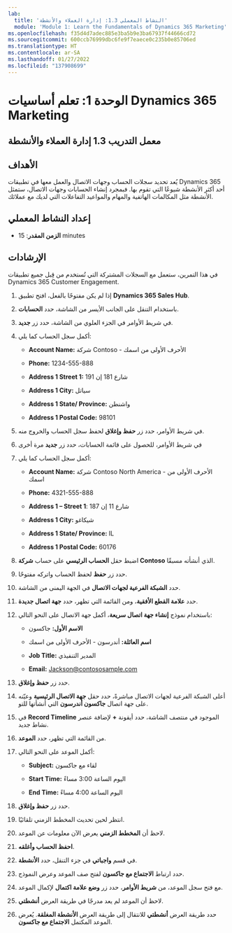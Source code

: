 ```yaml
---
lab:
  title: 'النشاط المعملي 1.3: إدارة العملاء والأنشطة'
  module: 'Module 1: Learn the Fundamentals of Dynamics 365 Marketing'
ms.openlocfilehash: f35d4d7adec885e3ba5b9e3ba67937f44666cd72
ms.sourcegitcommit: 600ccb76999dbc6fe9f7eaece0c235b0e85706ed
ms.translationtype: HT
ms.contentlocale: ar-SA
ms.lasthandoff: 01/27/2022
ms.locfileid: "137908699"
---
```

<a name="module-1-learn-the-fundamentals-of-dynamics-365-marketing"></a>الوحدة 1: تعلم أساسيات Dynamics 365 Marketing
========================

## <a name="practice-lab-13---manage-customers-and-activities"></a>معمل التدريب 1.3 إدارة العملاء والأنشطة

## <a name="objectives"></a>الأهداف

يُعد تحديد سجلات الحساب وجهات الاتصال والعمل معها في تطبيقات Dynamics 365 أحد أكثر الأنشطة شيوعًا التي تقوم بها. فبمجرد إنشاء الحسابات وجهات الاتصال، ستمثل الأنشطة مثل المكالمات الهاتفية والمهام والمواعيد التفاعلات التي لديك مع عملائك.

## <a name="lab-setup"></a>إعداد النشاط المعملي

  - **الزمن المقدر**: 15 minutes

## <a name="instructions"></a>الإرشادات

في هذا التمرين، ستعمل مع السجلات المشتركة التي تُستخدم من قِبل جميع تطبيقات Dynamics 365 Customer Engagement. 

1. إذا لم يكن مفتوحًا بالفعل، افتح تطبيق **Dynamics 365 Sales Hub**. 

2. باستخدام التنقل على الجانب الأيسر من الشاشة، حدد **الحسابات**. 

3. في شريط الأوامر في الجزء العلوي من الشاشة، حدد زر **جديد**.

4. أكمل سجل الحساب كما يلي:

    - **Account Name:** شركة Contoso - الأحرف الأولى من اسمك

    - **Phone:** 1234-555-888

    - **Address 1 Street 1:** 191 شارع 181 إن

    - **Address 1 City:** سياتل

    - **Address 1 State/ Province:** واشنطن

    - **Address 1 Postal Code:** 98101

5. في شريط الأوامر، حدد زر **حفظ وإغلاق** لحفظ سجل الحساب والخروج منه.

6. في شريط الأوامر، للحصول على قائمة الحسابات، حدد زر **جديد** مرة أخرى

7. أكمل سجل الحساب كما يلي:

    - **Account Name:** شركة Contoso North America - الأحرف الأولى من اسمك

    - **Phone:** 4321-555-888

    - **Address 1 – Street 1**: 187 شارع 11 إن

    - **Address 1 City:** شيكاغو

    - **Address 1 State/ Province:** IL

    - **Address 1 Postal Code:** 60176

8. اضبط حقل **الحساب الرئيسي** على حساب **شركة Contoso** الذي أنشأته مسبقًا. 

9. حدد زر **حفظ** لحفظ الحساب واتركه مفتوحًا. 

10. حدد **الشبكة الفرعية لجهات الاتصال** في الجهة اليمنى من الشاشة. 

11. حدد **علامة القطع الأفقية**، ومن القائمة التي تظهر، حدد **جهة اتصال جديدة**. 

12. باستخدام نموذج **إنشاء جهة اتصال سريعة**، أكمل جهة الاتصال على النحو التالي:

    - **الاسم الأول:** جاكسون

    - **اسم العائلة:** أندرسون - الأحرف الأولى من اسمك

    - **Job Title:** المدير التنفيذي

    - **Email:** Jackson@contososample.com

13. حدد زر **حفظ وإغلاق**.

14. أعلى الشبكة الفرعية لجهات الاتصال مباشرةً، حدد حقل **‏‏جهة الاتصال الرئيسية** وعيّنه على جهة اتصال **جاكسون أندرسون** التي أنشأتها للتو. 

15. في **Record Timeline** الموجود في منتصف الشاشة، حدد أيقونة **+** لإضافة عنصر نشاط جديد. 

16. من القائمة التي تظهر، حدد **الموعد**.

17. أكمل الموعد على النحو التالي:

    - **Subject:** لقاء مع جاكسون

    - **Start Time:** اليوم الساعة 3:00 مساءً

    - **End Time:** اليوم الساعة 4:00 مساءً

18. حدد زر **حفظ وإغلاق**. 

19. انتظر لحين تحديث المخطط الزمني تلقائيًا. 

20. لاحظ أن **المخطط الزمني** يعرض الآن معلومات عن الموعد. 

21. **احفظ الحساب وأغلقه**. 

22. في قسم **واجباتي** في جزء التنقل، حدد **الأنشطة**.

23. حدد ارتباط **الاجتماع مع جاكسون** لفتح صف الموعد وعرض النموذج. 

24. مع فتح سجل الموعد، من **شريط الأوامر**، حدد زر **وضع علامة اكتمال** لإكمال الموعد. 

25. لاحظ أن الموعد لم يعد مدرجًا في طريقة العرض **أنشطتي**. 

26. حدد طريقة العرض **أنشطتي** للانتقال إلى طريقة العرض **الأنشطة المغلقة**. يُعرض الموعد المكتمل **الاجتماع مع جاكسون**.
